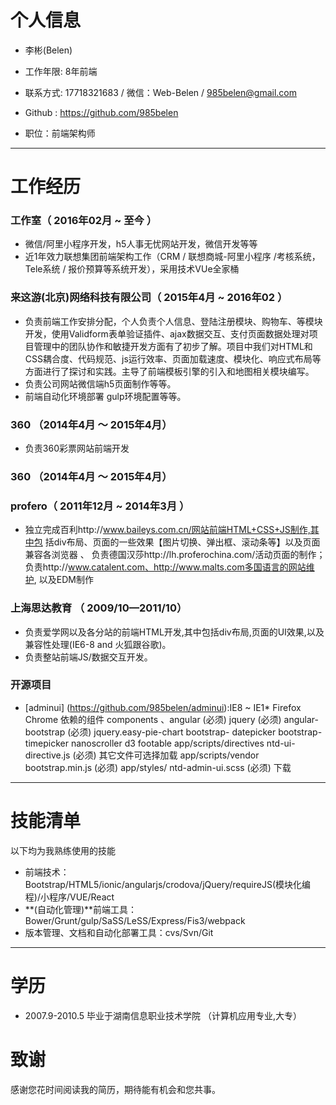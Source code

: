 # 个人信息

 - 李彬(Belen)
 - 工作年限: 8年前端
 - 联系方式: 17718321683 / 微信：Web-Belen / 985belen@gmail.com
 - Github : https://github.com/985belen

 - 职位：前端架构师


---

# 工作经历

### 工作室（ 2016年02月 ~ 至今 ）
- 微信/阿里小程序开发，h5人事无忧网站开发，微信开发等等
- 近1年效力联想集团前端架构工作（CRM / 联想商城-阿里小程序 /考核系统，Tele系统 / 报价预算等系统开发），采用技术VUe全家桶


### 来这游(北京)网络科技有限公司（ 2015年4月 ~ 2016年02 ）
- 负责前端工作安排分配，个人负责个人信息、登陆注册模块、购物车、等模块开发，使用Validform表单验证插件、ajax数据交互、支付页面数据处理对项目管理中的团队协作和敏捷开发方面有了初步了解。项目中我们对HTML和CSS耦合度、代码规范、js运行效率、页面加载速度、模块化、响应式布局等方面进行了探讨和实践。主导了前端模板引擎的引入和地图相关模块编写。
- 负责公司网站微信端h5页面制作等等。
- 前端自动化环境部署 gulp环境配置等等。

### 360 （2014年4月 ～ 2015年4月）
- 负责360彩票网站前端开发

### 360 （2014年4月 ～ 2015年4月）
### profero（ 2011年12月 ~ 2014年3月 ）
- 独立完成百利http://www.baileys.com.cn/网站前端HTML+CSS+JS制作,其中包 括div布局、页面的一些效果【图片切换、弹出框、滚动条等】以及页面兼容各浏览器 、 负责德国汉莎http://lh.proferochina.com/活动页面的制作； 负责http://www.catalent.com、http://www.malts.com多国语言的网站维护, 以及EDM制作

### 上海思达教育  （ 2009/10—2011/10）
- 负责爱学网以及各分站的前端HTML开发,其中包括div布局,页面的UI效果,以及 兼容性处理(IE6-8 and 火狐跟谷歌)。
- 负责整站前端JS/数据交互开发。

### 开源项目

 - [adminui] (https://github.com/985belen/adminui):IE8 ~ IE1* Firefox Chrome 依赖的组件
   components 、angular (必须) jquery (必须) angular-bootstrap (必须) jquery.easy-pie-chart bootstrap-     datepicker bootstrap-timepicker nanoscroller d3 footable app/scripts/directives
ntd-ui-directive.js (必须) 其它文件可选择加载 app/scripts/vendor
bootstrap.min.js (必须) app/styles/
ntd-admin-ui.scss (必须) 下载

---
# 技能清单
以下均为我熟练使用的技能

- 前端技术：Bootstrap/HTML5/ionic/angularjs/crodova/jQuery/requireJS(模块化编程)/小程序/VUE/React
- **(自动化管理)**前端工具：Bower/Grunt/gulp/SaSS/LeSS/Express/Fis3/webpack
- 版本管理、文档和自动化部署工具：cvs/Svn/Git

---
# 学历
- 2007.9-2010.5 毕业于湖南信息职业技术学院 （计算机应用专业,大专）

# 致谢
感谢您花时间阅读我的简历，期待能有机会和您共事。
